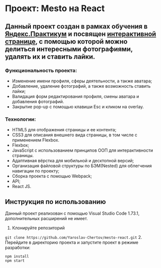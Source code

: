 # Проект: Мesto на React

## Данный проект создан в рамках обучения в [Яндекс.Практикум](https://praktikum.yandex.ru/) и посвящен [интерактивной странице](), с помощью которой можно делиться интересными фотографиями, удалять их и ставить лайки.

### Функциональность проекта:

* Изменение имени профиля, сферы деятельности, а также аватара;
* Добавление, удаление фотографий, а также возможность ставить лайки;
* Валидация форм редактирования профиля, смены аватара и добавления фотографий.
* Закрытие pop-up с помощью клавиши Esc и кликом на overlay.


### Технологии:

* HTML5 для отображения страницы и ее контента;
* CSS3 для описания внешнего вида страницы, в том числе с применением Flexbox.
* Flexbox;
* JavaScript с использованием принципов ООП для интерактивности страницы.
* Адаптивная вёрстка для мобильной и десктопной версий;
* Организация файловой структуры по БЭМ(Nested) для облегчения навигации по проекту;
* Сборка проекта с помощью Webpack;
* API;
* React JS.

## Инструкция по использованию

Данный проект реализован с помощью Visual Studio Code 1.73.1, дополнительных расширений не имеет.

1. Клонируйте репозиторий 

`
git clone https://github.com/Yaroslav-Chertov/mesto-react.git
`
2. Перейдите в директорию проекта и запустите проект в режиме разработки:

```
npm install
npm start
```


